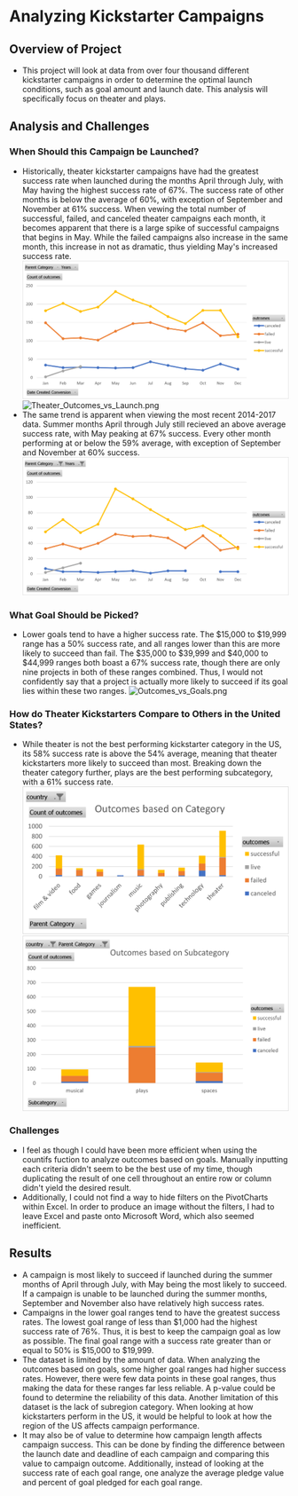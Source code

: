 # Analyzing Kickstarter Campaigns

## Overview of Project
* This project will look at data from over four thousand different kickstarter campaigns in order to determine the optimal launch conditions, such as goal amount and launch date. This analysis will specifically focus on theater and plays.
## Analysis and Challenges
### When Should this Campaign be Launched?
* Historically, theater kickstarter campaigns have had the greatest success rate when launched during the months April through July, with May having the highest success rate of 67%. The success rate of other months is below the average of 60%, with exception of September and November at 61% success. When vewing the total number of successful, failed, and canceled theater campaigns each month, it becomes apparent that there is a large spike of successful campaigns that begins in May. While the failed campaigns also increase in the same month, this increase in not as dramatic, thus yielding May's increased success rate.
![Outcomes_Launch_Date_Chart.png](Outcomes_Launch_Date_Chart.png) ![Theater_Outcomes_vs_Launch.png](Theater_Outcomes_vs_Launch.png)
* The same trend is apparent when viewing the most recent 2014-2017 data. Summer months April through July still recieved an above average success rate, with May peaking at 67% success. Every other month performing at or below the 59% average, with exception of September and November at 60% success.
![Outcomes_2014_Onwards_Chart.png](Outcomes_2014_Onwards_Chart.png)
### What Goal Should be Picked?
* Lower goals tend to have a higher success rate. The $15,000 to $19,999 range has a 50% success rate, and all ranges lower than this are more likely to succeed than fail. The $35,000 to $39,999 and $40,000 to $44,999 ranges both boast a 67% success rate, though there are only nine projects in both of these ranges combined. Thus, I would not confidently say that a project is actually more likely to succeed if its goal lies within these two ranges.
![Outcomes_vs_Goals.png](Outcomes_vs_Goals.png)
### How do Theater Kickstarters Compare to Others in the United States?
* While theater is not the best performing kickstarter category in the US, its 58% success rate is above the 54% average, meaning that theater kickstarters more likely to succeed than most. Breaking down the theater category further, plays are the best performing subcategory, with a 61% success rate.
![US_Categories_Chart](US_Categories_Chart.png) ![US_Subcategories_Chart](US_Subcategories_Chart.png)
### Challenges
* I feel as though I could have been more efficient when using the countifs fuction to analyze outcomes based on goals. Manually inputting each criteria didn't seem to be the best use of my time, though duplicating the result of one cell throughout an entire row or column didn't yield the desired result.
* Additionally, I could not find a way to hide filters on the PivotCharts within Excel. In order to produce an image without the filters, I had to leave Excel and paste onto Microsoft Word, which also seemed inefficient.
## Results
* A campaign is most likely to succeed if launched during the summer months of April through July, with May being the most likely to succeed. If a campaign is unable to be launched during the summer months, September and November also have relatively high success rates.
* Campaigns in the lower goal ranges tend to have the greatest success rates. The lowest goal range of less than $1,000 had the highest success rate of 76%. Thus, it is best to keep the campaign goal as low as possible. The final goal range with a success rate greater than or equal to 50% is $15,000 to $19,999.
* The dataset is limited by the amount of data. When analyzing the outcomes based on goals, some higher goal ranges had higher success rates. However, there were few data points in these goal ranges, thus making the data for these ranges far less reliable. A p-value could be found to determine the reliability of this data. Another limitation of this dataset is the lack of subregion category. When looking at how kickstarters perform in the US, it would be helpful to look at how the region of the US affects campaign performance.
* It may also be of value to determine how campaign length affects campaign success. This can be done by finding the difference between the launch date and deadline of each campaign and comparing this value to campaign outcome. Additionally, instead of looking at the success rate of each goal range, one analyze the average pledge value and percent of goal pledged for each goal range. 